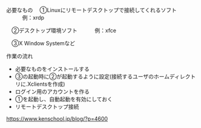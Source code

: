 
必要なもの
　①Linuxにリモートデスクトップで接続してくれるソフト
　　　例：xrdp

　②デスクトップ環境ソフト
　　　例：xfce

　③X Window Systemなど

作業の流れ
- 必要なものをインストールする
- ③の起動時に②が起動するように設定(接続するユーザのホームディレクトリに.Xclientsを作成)
- ログイン用のアカウントを作る
- ①を起動し、自動起動を有効にしておく
- リモートデスクトップ接続


https://www.kenschool.jp/blog/?p=4600
